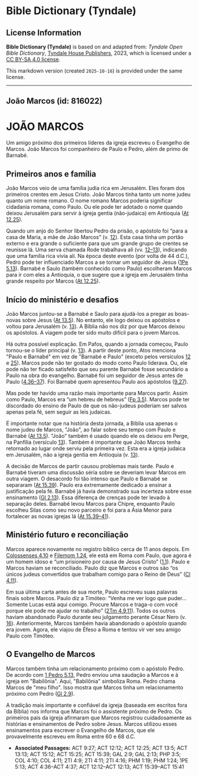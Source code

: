 # Bible Dictionary (Tyndale)

## License Information

**Bible Dictionary (Tyndale)** is based on and adapted from: _Tyndale Open Bible Dictionary_, [Tyndale House Publishers](https://tyndaleopenresources.com/), 2023, which is licensed under a [CC BY-SA 4.0 license](https://creativecommons.org/licenses/by-sa/4.0/legalcode.en).

This markdown version (created `2025-10-16`) is provided under the same license.



--------------------------------

## João Marcos (id: 816022)

JOÃO MARCOS
===========

Um amigo próximo dos primeiros líderes da igreja escreveu o Evangelho de Marcos. João Marcos foi companheiro de Paulo e Pedro, além de primo de Barnabé.

Primeiros anos e família
------------------------

João Marcos veio de uma família judia rica em Jerusalém. Eles foram dos primeiros crentes em Jesus Cristo. João Marcos tinha tanto um nome judeu quanto um nome romano. O nome romano Marcos poderia significar cidadania romana, como Paulo. Ou ele pode ter adotado o nome quando deixou Jerusalém para servir à igreja gentia (não\-judaica) em Antioquia ([At 12\.25](https://ref.ly/Acts12:25)).

Quando um anjo do Senhor libertou Pedro da prisão, o apóstolo foi “para a casa de Maria, a mãe de João Marcos” (v. [12](https://ref.ly/Acts12:12)). Esta casa tinha um portão externo e era grande o suficiente para que um grande grupo de crentes se reunisse lá. Uma serva chamada Rode trabalhava ali (vv. [12–13](https://ref.ly/Acts12:12-Acts12:13)), indicando que uma família rica vivia ali. Na época deste evento (por volta de 44 d.C.), Pedro pode ter influenciado Marcos a se tornar um seguidor de Jesus ([1Pe 5\.13](https://ref.ly/1Pet5:13)). Barnabé e Saulo (também conhecido como Paulo) escolheram Marcos para ir com eles a Antioquia, o que sugere que a igreja em Jerusalém tinha grande respeito por Marcos ([At 12\.25](https://ref.ly/Acts12:25)).

Início do ministério e desafios
-------------------------------

João Marcos juntou\-se a Barnabé e Saulo para ajudá\-los a pregar as boas\-novas sobre Jesus ([At 13\.5](https://ref.ly/Acts13:5)). No entanto, ele logo deixou os apóstolos e voltou para Jerusalém (v. [13](https://ref.ly/Acts13:13)). A Bíblia não nos diz por que Marcos deixou os apóstolos. A viagem pode ter sido muito difícil para o jovem Marcos.

Há outra possível explicação. Em Pafos, quando a jornada começou, Paulo tornou\-se o líder principal (v. [13](https://ref.ly/Acts13:13)). A partir deste ponto, Atos menciona "Paulo e Barnabé" em vez de "Barnabé e Paulo" (exceto pelos versículos [12](https://ref.ly/Acts15:12,Acts15:25) e [25](https://ref.ly/Acts15:12,Acts15:25)). Marcos pode não ter gostado do modo como Paulo liderava. Ou, ele pode não ter ficado satisfeito que seu parente Barnabé fosse secundário a Paulo na obra do evangelho. Barnabé foi um seguidor de Jesus antes de Paulo ([4\.36–37](https://ref.ly/Acts4:36-Acts4:37)). Foi Barnabé quem apresentou Paulo aos apóstolos ([9\.27](https://ref.ly/Acts9:27)).

Mas pode ter havido uma razão mais importante para Marcos partir. Assim como Paulo, Marcos era “um hebreu de hebreus” ([Fp 3\.5](https://ref.ly/Phil3:5)). Marcos pode ter discordado do ensino de Paulo de que os não\-judeus poderiam ser salvos apenas pela fé, sem seguir as leis judaicas.

É importante notar que na história desta jornada, a Bíblia usa apenas o nome judeu de Marcos, "João", ao falar sobre seu tempo com Paulo e Barnabé ([At 13\.5](https://ref.ly/Acts13:5)). "João" também é usado quando ele os deixou em Perge, na Panfília (versículo [13](https://ref.ly/Acts13:13)). Também é importante que João Marcos tenha retornado ao lugar onde serviu pela primeira vez. Esta era a igreja judaica em Jerusalém, não a igreja gentia em Antioquia (v. [13](https://ref.ly/Acts13:13)).

A decisão de Marcos de partir causou problemas mais tarde. Paulo e Barnabé tiveram uma discussão séria sobre se deveriam levar Marcos em outra viagem. O desacordo foi tão intenso que Paulo e Barnabé se separaram ([At 15\.39](https://ref.ly/Acts15:39)). Paulo era extremamente dedicado a ensinar a justificação pela fé. Barnabé já havia demonstrado sua incerteza sobre esse ensinamento ([Gl 2\.13](https://ref.ly/Gal2:13)). Essa diferença de crenças pode ter levado à separação deles. Barnabé levou Marcos para Chipre, enquanto Paulo escolheu Silas como seu novo parceiro e foi para a Ásia Menor para fortalecer as novas igrejas lá ([At 15\.39–41](https://ref.ly/Acts15:39-Acts15:41)).

Ministério futuro e reconciliação
---------------------------------

Marcos aparece novamente no registro bíblico cerca de 11 anos depois. Em [Colossenses 4\.10](https://ref.ly/Col4:10) e [Filemom 1\.24](https://ref.ly/Phlm1:24), ele está em Roma com Paulo, que agora é um homem idoso e “um prisioneiro por causa de Jesus Cristo” ([1\.1](https://ref.ly/Phlm1:19)). Paulo e Marcos haviam se reconciliado. Paulo diz que Marcos e outros são “os únicos judeus convertidos que trabalham comigo para o Reino de Deus” ([Cl 4\.11](https://ref.ly/Col4:11)).

Em sua última carta antes de sua morte, Paulo escreveu suas palavras finais sobre Marcos. Paulo diz a Timóteo: “Venha me ver logo que puder… Somente Lucas está aqui comigo. Procure Marcos e traga\-o com você porque ele pode me ajudar no trabalho” ([2Tm 4\.9,11](https://ref.ly/2Tim4:9,2Tim4:11)). Todos os outros haviam abandonado Paulo durante seu julgamento perante César Nero (v. [16](https://ref.ly/2Tim4:16)). Anteriormente, Marcos também havia abandonado o apóstolo quando era jovem. Agora, ele viajou de Éfeso a Roma e tentou vir ver seu amigo Paulo com Timóteo.

O Evangelho de Marcos
---------------------

Marcos também tinha um relacionamento próximo com o apóstolo Pedro. De acordo com [1 Pedro 5\.13](https://ref.ly/1Pet5:13), Pedro enviou uma saudação a Marcos e à igreja em "Babilônia". Aqui, "Babilônia" simboliza Roma. Pedro chama Marcos de "meu filho". Isso mostra que Marcos tinha um relacionamento próximo com Pedro ([Gl 2\.9](https://ref.ly/Gal2:9)).

A tradição mais importante e confiável da igreja (baseada em escritos fora da Bíblia) nos informa que Marcos foi o assistente próximo de Pedro. Os primeiros pais da igreja afirmaram que Marcos registrou cuidadosamente as histórias e ensinamentos de Pedro sobre Jesus. Marcos utilizou esses ensinamentos para escrever o Evangelho de Marcos, que ele provavelmente escreveu em Roma entre 60 e 68 d.C.

* **Associated Passages:** ACT 9:27; ACT 12:12; ACT 12:25; ACT 13:5; ACT 13:13; ACT 15:12; ACT 15:25; ACT 15:39; GAL 2:9; GAL 2:13; PHP 3:5; COL 4:10; COL 4:11; 2TI 4:9; 2TI 4:11; 2TI 4:16; PHM 1:19; PHM 1:24; 1PE 5:13; ACT 4:36–ACT 4:37; ACT 12:12–ACT 12:13; ACT 15:39–ACT 15:41

